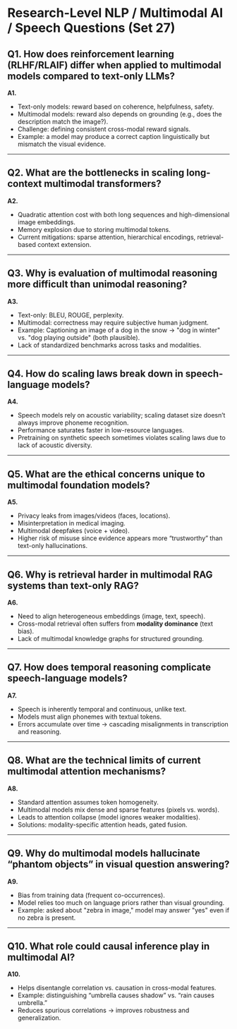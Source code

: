 # Research-Level NLP / Multimodal AI / Speech Questions (Set 27)

## Q1. How does reinforcement learning (RLHF/RLAIF) differ when applied to multimodal models compared to text-only LLMs?  
**A1.**  
- Text-only models: reward based on coherence, helpfulness, safety.  
- Multimodal models: reward also depends on grounding (e.g., does the description match the image?).  
- Challenge: defining consistent cross-modal reward signals.  
- Example: a model may produce a correct caption linguistically but mismatch the visual evidence.

---

## Q2. What are the bottlenecks in scaling long-context multimodal transformers?  
**A2.**  
- Quadratic attention cost with both long sequences and high-dimensional image embeddings.  
- Memory explosion due to storing multimodal tokens.  
- Current mitigations: sparse attention, hierarchical encodings, retrieval-based context extension.

---

## Q3. Why is evaluation of multimodal reasoning more difficult than unimodal reasoning?  
**A3.**  
- Text-only: BLEU, ROUGE, perplexity.  
- Multimodal: correctness may require subjective human judgment.  
- Example: Captioning an image of a dog in the snow → "dog in winter" vs. "dog playing outside" (both plausible).  
- Lack of standardized benchmarks across tasks and modalities.

---

## Q4. How do scaling laws break down in speech-language models?  
**A4.**  
- Speech models rely on acoustic variability; scaling dataset size doesn’t always improve phoneme recognition.  
- Performance saturates faster in low-resource languages.  
- Pretraining on synthetic speech sometimes violates scaling laws due to lack of acoustic diversity.

---

## Q5. What are the ethical concerns unique to multimodal foundation models?  
**A5.**  
- Privacy leaks from images/videos (faces, locations).  
- Misinterpretation in medical imaging.  
- Multimodal deepfakes (voice + video).  
- Higher risk of misuse since evidence appears more “trustworthy” than text-only hallucinations.

---

## Q6. Why is retrieval harder in multimodal RAG systems than text-only RAG?  
**A6.**  
- Need to align heterogeneous embeddings (image, text, speech).  
- Cross-modal retrieval often suffers from **modality dominance** (text bias).  
- Lack of multimodal knowledge graphs for structured grounding.  

---

## Q7. How does temporal reasoning complicate speech-language models?  
**A7.**  
- Speech is inherently temporal and continuous, unlike text.  
- Models must align phonemes with textual tokens.  
- Errors accumulate over time → cascading misalignments in transcription and reasoning.

---

## Q8. What are the technical limits of current multimodal attention mechanisms?  
**A8.**  
- Standard attention assumes token homogeneity.  
- Multimodal models mix dense and sparse features (pixels vs. words).  
- Leads to attention collapse (model ignores weaker modalities).  
- Solutions: modality-specific attention heads, gated fusion.

---

## Q9. Why do multimodal models hallucinate “phantom objects” in visual question answering?  
**A9.**  
- Bias from training data (frequent co-occurrences).  
- Model relies too much on language priors rather than visual grounding.  
- Example: asked about "zebra in image," model may answer "yes" even if no zebra is present.

---

## Q10. What role could causal inference play in multimodal AI?  
**A10.**  
- Helps disentangle correlation vs. causation in cross-modal features.  
- Example: distinguishing “umbrella causes shadow” vs. “rain causes umbrella.”  
- Reduces spurious correlations → improves robustness and generalization.
